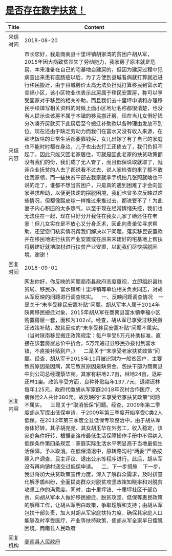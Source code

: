 # [是否存在数字扶贫！](http://www.shangluo.gov.cn/zmhd/ldxxxx.jsp?urltype=leadermail.LeaderMailContentUrl&wbtreeid=1112&leadermailid=4876)

| Title |                                                                                                                                                                                                                                                                                                                                                                                                                                                                     Content                                                                                                                                                                                                                                                                                                                                                                                                                                                                      |
|:-----:|--------------------------------------------------------------------------------------------------------------------------------------------------------------------------------------------------------------------------------------------------------------------------------------------------------------------------------------------------------------------------------------------------------------------------------------------------------------------------------------------------------------------------------------------------------------------------------------------------------------------------------------------------------------------------------------------------------------------------------------------------------------------------------------------------------------------------------------------------------------------------------------------------------------------------------------------------|
| 来信时间  | 2018-08-20                                                                                                                                                                                                                                                                                                                                                                                                                                                                                                                                                                                                                                                                                                                                                                                                                                                                                                                                       |
| 来信内容  | 市长您好，我是商南县十里坪镇胡家湾的贫困户胡从军，2015年因大病致贫丧失了劳动能力，我家房子原本就是危房，本来准备在自己的宅基地自建房的，但因为建房过程中犯病查出来患有直肠癌以后，为了方便到县城看病就打算就近进行移民搬迁，由于县城房价太高无法负担就打算移民到富水的幸福小区，该小区物业也表示此房属于移民安置房，称可以享受国家对于移民的相关补助，而且我们去十里坪申请和办理移民手续填写相关资料的时候上面小区地址名称都很清楚，也没有人提示说该房不属于本镇的移民搬迁房，现在当儿女借好钱分次凑齐房款买下此房后至今搬迁补助款以各种理由发放不到位，现在还由于缺乏劳动力而我们在富水又没有收入来源，在那吃饭啥的日常生活都要靠钱买，女儿出嫁了有了自己的家庭也不能时时都在身边，儿子也出去打工还债去了，我们负担不起了，因此只能又回老家居住，可就是因此老家的扶贫政策都没有我们的份，我们成了无人管了，而且低保说取就取了，就连企业抚贫的人去了都说看不过去，说人家检查的来了都不敢往我家领，而一些扶贫干部去我家就拿手机拍几张照就啥也不说的走了，谁都不想当贫困户，只是真的遇到困难了才会向国家寻求帮助，以便更快速的摆脱困境，我们也曾多次反映过这些情况，但都像踢皮球一样推过来推过去，都说管不了！为此妻子内心积压的太多怨气，以至于现在经常情绪失控，我们也无法住在一起，现在只好分开我住在我女儿家了她还住在老家！但儿女实在是不放心又分身乏术，因此向贵单位寻求帮助，还望您们核实情况帮我们解决以下问题，落实移民安置款并在移民地进行扶贫产业安置或在原来未建好的宅基地上帮扶将房建好就地取材进行扶贫产业安置，以助我们尽快摆脱困境，谢谢！                                                                                                                                                                                                                   |
| 回复时间  | 2018-09-01                                                                                                                                                                                                                                                                                                                                                                                                                                                                                                                                                                                                                                                                                                                                                                                                                                                                                                                                       |
| 回复内容  | 网友你好，你反映的问题商南县政府高度重视，立即组织县扶贫局、移民办、富水镇和十里坪镇等单位相关负责同志，对胡从军反映的问题进行调查核实。    一、反映问题调查情况    一是关于“未享受移民安置补贴”问题。胡从军本人属于2014年陕南移民搬迁对象，2015年胡从军在商南县富水镇幸福小区购置房屋一套，面积为102㎡。经查，胡从军已享受过移民搬迁政策补贴，故其反映的“未享受移民安置补贴”问题不属实。（当时陕南移民搬迁政策规定：每户享受5万元补助标准，直接在该套房屋总价中折合，5万元通过县移民办拨付到富水镇，不直接补贴到户。）    二是关于“未享受老家扶贫政策”问题。经查，胡从军于2015年11月被识别为一般贫困户，主要致贫原因是因病，其它致贫原因是缺资金，包扶干部为商南县中剑公司总经理蔡华宪。其家有耕地2.7亩，林地24亩，退耕还林1亩。政策享受方面，良种补贴每年137.7元，退耕还林每年125元，政府代缴胡从军家庭2018年农村合作医疗、大病保险2人共计380元。故反映的“未享受老家扶贫政策”问题不属实。    三是关于“取消低保”问题。经查，2009年第二季度胡从军提出低保申请，于2009年第三季度开始享受C类2人低保。在2012年第三季度全县低保专项整治中，由于胡从军身体好转，其子胡亮亮、其女胡玉华在外务工，收入稳定，该家庭条件好转，根据商洛市最低生活保障操作手册中不得纳入低保条件第四条规定：家庭实际生活水平明显高于当地最低生活保障，予以取消。在低保清退中，原转路沟村“两委”严格按照入户调查、民主评议、退出公示等程序进行。此后，胡从军没有再向镇村递交过低保申请。    二、下一步措施    下一步，我县将加大扶贫政策宣传力度，深入了解群众需求，及时排查化解矛盾纠纷，全面提高群众对脱贫攻坚政策知晓率和对脱贫攻坚工作的满意度。同时，由十里坪镇、十里坪社区干部负责，向胡从军本人做好移民搬迁、脱贫攻坚、低保等惠民政策的解释工作，让胡从军明白政策，争取理解和支持；由胡从军包扶干部负责，加大对胡从军家庭扶持力度，确保其家庭人口能够及时享受医疗、产业等扶持政策，使胡从军全家早日摆脱困境。商南县人民政府 |
| 回复机构  | [商南县人民政府](../../category/agencies/商南县人民政府.md)                                                                                                                                                                                                                                                                                                                                                                                                                                                                                                                                                                                                                                                                                                                                                                                                                                                                                                    |